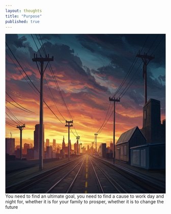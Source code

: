 ```yaml
---
layout: thoughts
title: "Purpose"
published: true
---
```

<img src="/images/visual_thoughts/the_purpose.jpg" alt="purpose" style="display: block; margin: 0 auto; height: 500px; width: 1000px"/>
You need to find an ultimate goal, you need to find a cause to work day and night for, whether it is for your family to prosper, whether it is to change the future